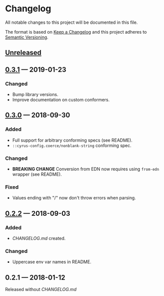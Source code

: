 # Changelog

All notable changes to this project will be documented in this file.

The format is based on [Keep a Changelog](http://keepachangelog.com)
and this project adheres to [Semantic Versioning](http://semver.org/spec/v2.0.0.html).


## [Unreleased]

## [0.3.1] — 2019-01-23
### Changed
- Bump library versions.
- Improve documentation on custom conformers.

## [0.3.0] — 2018-09-30
### Added
- Full support for arbitrary conforming specs (see README).
- `::cyrus-config.coerce/nonblank-string` conforming spec.
### Changed
- **BREAKING CHANGE** Conversion from EDN now requires using `from-edn` wrapper (see README).
### Fixed
- Values ending with "/" now don't throw errors when parsing.

## [0.2.2] — 2018-09-03
### Added
- _CHANGELOG.md_ created.
### Changed
- Uppercase env var names in README.

## 0.2.1 — 2018-01-12
Released without _CHANGELOG.md_


[0.2.2]: https://github.com/dryewo/cyrus-config/compare/0.2.1...0.2.2
[0.3.0]: https://github.com/dryewo/cyrus-config/compare/0.2.2...0.3.0
[0.3.1]: https://github.com/dryewo/cyrus-config/compare/0.3.0...0.3.1
[Unreleased]: https://github.com/dryewo/cyrus-config/compare/0.3.1...HEAD
